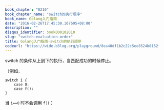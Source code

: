 ```yaml
---
book_chapter: "0210"
book_chapter_name: "switch的执行顺序"
book_name: Golang入门指南
date: "2016-02-26T17:45:30.167695+08:00"
description: ""
disqus_identifier: book000102010
slug: "switch-evaluation-order"
title: Golang入门指南-switch的执行顺序
codeurl: "https://wide.b3log.org/playground/8ea40df1b2c22c5ee8524b8152f4499c.go"
---
```


switch 的条件从上到下的执行，当匹配成功的时候停止。

（例如，

	switch i {
		case 0:
		case f():
	}

当 `i==0` 时不会调用 `f()` ）

<!-- ```go
package main

import (
	"fmt"
	"time"
)

func main() {
	fmt.Println("When's Saturday?")
	today := time.Now().Weekday()
	switch time.Saturday {
	case today + 0:
		fmt.Println("Today.")
	case today + 1:
		fmt.Println("Tomorrow.")
	case today + 2:
		fmt.Println("In two days.")
	default:
		fmt.Println("Too far away.")
	}
}

``` -->

